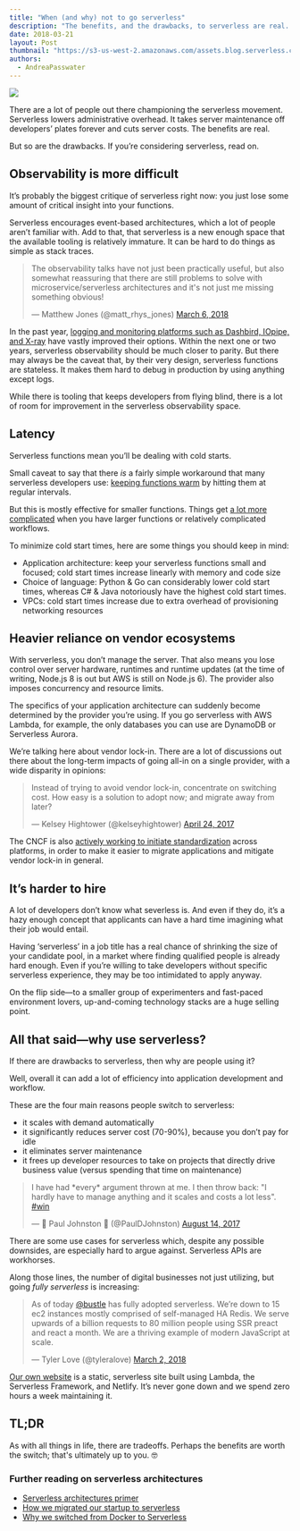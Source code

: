```yaml
---
title: "When (and why) not to go serverless"
description: "The benefits, and the drawbacks, to serverless are real. When (and why) not to go serverless."
date: 2018-03-21
layout: Post
thumbnail: "https://s3-us-west-2.amazonaws.com/assets.blog.serverless.com/why-not/why-not-thumb.png"
authors:
  - AndreaPasswater
---
```


<image src="https://s3-us-west-2.amazonaws.com/assets.blog.serverless.com/why-not/why-not-header.png">

There are a lot of people out there championing the serverless movement. Serverless lowers administrative overhead. It takes server maintenance off developers’ plates forever and cuts server costs. The benefits are real.

But so are the drawbacks. If you’re considering serverless, read on.

## Observability is more difficult

It’s probably the biggest critique of serverless right now: you just lose some amount of critical insight into your functions.

Serverless encourages event-based architectures, which a lot of people aren’t familiar with. Add to that, that serverless is a new enough space that the available tooling is relatively immature. It can be hard to do things as simple as stack traces.

<blockquote class="twitter-tweet" data-conversation="none" data-lang="en"><p lang="en" dir="ltr">The observability talks have not just been practically useful, but also somewhat reassuring that there are still problems to solve with microservice/serverless architectures and it&#39;s not just me missing something obvious!</p>&mdash; Matthew Jones (@matt_rhys_jones) <a href="https://twitter.com/matt_rhys_jones/status/971046522744983552?ref_src=twsrc%5Etfw">March 6, 2018</a></blockquote>
<script async src="https://platform.twitter.com/widgets.js" charset="utf-8"></script>

In the past year, [logging and monitoring platforms such as Dashbird, IOpipe, and X-ray](https://serverless.com/blog/best-tools-serverless-observability/) have vastly improved their options. Within the next one or two years, serverless observability should be much closer to parity. But there may always be the caveat that, by their very design, serverless functions are stateless. It makes them hard to debug in production by using anything except logs.

While there is tooling that keeps developers from flying blind, there is a lot of room for improvement in the serverless observability space.

## Latency

Serverless functions mean you’ll be dealing with cold starts.

Small caveat to say that there *is* a fairly simple workaround that many serverless developers use: [keeping functions warm](https://serverless.com/blog/keep-your-lambdas-warm/) by hitting them at regular intervals.

But this is mostly effective for smaller functions. Things get [a lot more complicated](https://theburningmonk.com/2018/02/aws-lambda-monolithic-functions-wont-help-you-with-cold-starts/) when you have larger functions or relatively complicated workflows.

To minimize cold start times, here are some things you should keep in mind:
- Application architecture: keep your serverless functions small and focused; cold start times increase linearly with memory and code size
- Choice of language: Python & Go can considerably lower cold start times, whereas C# & Java notoriously have the highest cold start times.
- VPCs: cold start times increase due to extra overhead of provisioning networking resources

## Heavier reliance on vendor ecosystems

With serverless, you don’t manage the server. That also means you lose control over server hardware, runtimes and runtime updates (at the time of writing, Node.js 8 is out but AWS is still on Node.js 6). The provider also imposes concurrency and resource limits.

The specifics of your application architecture can suddenly become determined by the provider you’re using. If you go serverless with AWS Lambda, for example, the only databases you can use are DynamoDB or Serverless Aurora.

We’re talking here about vendor lock-in. There are a lot of discussions out there about the long-term impacts of going all-in on a single provider, with a wide disparity in opinions:

<blockquote class="twitter-tweet" data-lang="en"><p lang="en" dir="ltr">Instead of trying to avoid vendor lock-in, concentrate on switching cost. How easy is a solution to adopt now; and migrate away from later?</p>&mdash; Kelsey Hightower (@kelseyhightower) <a href="https://twitter.com/kelseyhightower/status/856606909608194049?ref_src=twsrc%5Etfw">April 24, 2017</a></blockquote>
<script async src="https://platform.twitter.com/widgets.js" charset="utf-8"></script>

The CNCF is also [actively working to initiate standardization](https://openevents.io/) across platforms, in order to make it easier to migrate applications and mitigate vendor lock-in in general.

## It’s harder to hire

A lot of developers don’t know what severless is. And even if they do, it’s a hazy enough concept that applicants can have a hard time imagining what their job would entail.

Having ‘serverless’ in a job title has a real chance of shrinking the size of your candidate pool, in a market where finding qualified people is already hard enough. Even if you’re willing to take developers without specific serverless experience, they may be too intimidated to apply anyway.

On the flip side—to a smaller group of experimenters and fast-paced environment lovers, up-and-coming technology stacks are a huge selling point.

## All that said—why use serverless?

If there are drawbacks to serverless, then why are people using it?

Well, overall it can add a lot of efficiency into application development and workflow.

These are the four main reasons people switch to serverless:
- it scales with demand automatically
- it significantly reduces server cost (70-90%), because you don’t pay for idle
- it eliminates server maintenance
- it frees up developer resources to take on projects that directly drive business value (versus spending that time on maintenance)

<blockquote class="twitter-tweet" data-lang="en"><p lang="en" dir="ltr">I have had *every* argument thrown at me. I then throw back: &quot;I hardly have to manage anything and it scales and costs a lot less&quot;. <a href="https://twitter.com/hashtag/win?src=hash&amp;ref_src=twsrc%5Etfw">#win</a></p>&mdash; 🦄 Paul Johnston 🦄 (@PaulDJohnston) <a href="https://twitter.com/PaulDJohnston/status/897050658876125184?ref_src=twsrc%5Etfw">August 14, 2017</a></blockquote>
<script async src="https://platform.twitter.com/widgets.js" charset="utf-8"></script>

There are some use cases for serverless which, despite any possible downsides, are especially hard to argue against. Serverless APIs are workhorses.

Along those lines, the number of digital businesses not just utilizing, but going *fully serverless* is increasing:

<blockquote class="twitter-tweet" data-lang="en"><p lang="en" dir="ltr">As of today <a href="https://twitter.com/bustle?ref_src=twsrc%5Etfw">@bustle</a> has fully adopted serverless. We’re down to 15 ec2 instances mostly comprised of self-managed HA Redis. We serve upwards of a billion requests to 80 million people using SSR preact and react a month. We are a thriving example of modern JavaScript at scale.</p>&mdash; Tyler Love (@tyleralove) <a href="https://twitter.com/tyleralove/status/969446548034785280?ref_src=twsrc%5Etfw">March 2, 2018</a></blockquote>
<script async src="https://platform.twitter.com/widgets.js" charset="utf-8"></script>

[Our own website](https://github.com/serverless/site) is a static, serverless site built using Lambda, the Serverless Framework, and Netlify. It’s never gone down and we spend zero hours a week maintaining it.

## TL;DR

As with all things in life, there are tradeoffs. Perhaps the benefits are worth the switch; that's ultimately up to you. 🤓

### Further reading on serverless architectures

- [Serverless architectures primer](https://serverless.com/learn/)
- [How we migrated our startup to serverless](https://read.acloud.guru/our-serverless-journey-part-2-908d76d03716)
- [Why we switched from Docker to Serverless](https://serverless.com/blog/why-we-switched-from-docker-to-serverless/)
